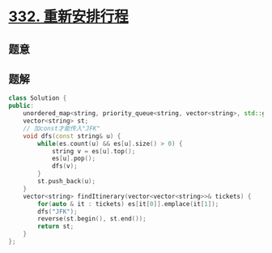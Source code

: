 #  [332. 重新安排行程](https://leetcode-cn.com/problems/reconstruct-itinerary/)

## 题意



## 题解



```c++
class Solution {
public:
    unordered_map<string, priority_queue<string, vector<string>, std::greater<string>>> es;
    vector<string> st;
    // 加const才能传入"JFK"
    void dfs(const string& u) {
        while(es.count(u) && es[u].size() > 0) {
            string v = es[u].top();
            es[u].pop();
            dfs(v);
        }
        st.push_back(u);
    }
    vector<string> findItinerary(vector<vector<string>>& tickets) {
        for(auto & it : tickets) es[it[0]].emplace(it[1]);
        dfs("JFK");
        reverse(st.begin(), st.end());
        return st;
    }
};
```



```python3

```

